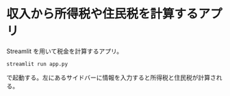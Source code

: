 # 収入から所得税や住民税を計算するアプリ
Streamlit を用いて税金を計算するアプリ。

```
streamlit run app.py
```

で起動する。左にあるサイドバーに情報を入力すると所得税と住民税が計算される。
